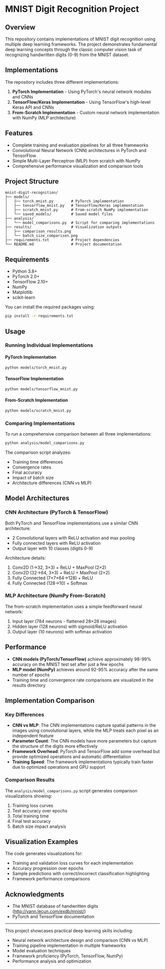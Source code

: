 # MNIST Digit Recognition Project

## Overview
This repository contains implementations of MNIST digit recognition using multiple deep learning frameworks. The project demonstrates fundamental deep learning concepts through the classic computer vision task of recognizing handwritten digits (0-9) from the MNIST dataset.

## Implementations
The repository includes three different implementations:
1. **PyTorch Implementation** - Using PyTorch's neural network modules and CNNs
2. **TensorFlow/Keras Implementation** - Using TensorFlow's high-level Keras API and CNNs
3. **From-Scratch Implementation** - Custom neural network implementation with NumPy (MLP architecture)

## Features
- Complete training and evaluation pipelines for all three frameworks
- Convolutional Neural Network (CNN) architectures in PyTorch and TensorFlow
- Simple Multi-Layer Perceptron (MLP) from scratch with NumPy
- Comprehensive performance visualization and comparison tools

## Project Structure
```
mnist-digit-recognition/
├── models/
│   ├── torch_mnist.py        # PyTorch implementation
│   ├── tensorflow_mnist.py   # TensorFlow/Keras implementation
│   ├── scratch_mnist.py      # From-scratch NumPy implementation
│   └── saved_models/         # Saved model files
├── analysis/
│   └── model_comparisons.py  # Script for comparing implementations 
├── results/                  # Visualization outputs
│   ├── comparison_results.png
│   └── batch_size_comparison.png
├── requirements.txt          # Project dependencies
└── README.md                 # Project documentation
```

## Requirements
- Python 3.8+
- PyTorch 2.0+
- TensorFlow 2.10+
- NumPy
- Matplotlib
- scikit-learn

You can install the required packages using:
```bash
pip install -r requirements.txt
```

## Usage
### Running Individual Implementations
#### PyTorch Implementation
```bash
python models/torch_mnist.py
```

#### TensorFlow Implementation
```bash
python models/tensorflow_mnist.py
```

#### From-Scratch Implementation
```bash
python models/scratch_mnist.py
```

### Comparing Implementations
To run a comprehensive comparison between all three implementations:
```bash
python analysis/model_comparisons.py
```

The comparison script analyzes:
- Training time differences
- Convergence rates
- Final accuracy
- Impact of batch size
- Architecture differences (CNN vs MLP)

## Model Architectures

### CNN Architecture (PyTorch & TensorFlow)
Both PyTorch and TensorFlow implementations use a similar CNN architecture:
- 2 Convolutional layers with ReLU activation and max pooling
- Fully connected layers with ReLU activation
- Output layer with 10 classes (digits 0-9)

Architecture details:
1. Conv2D (1→32, 3×3) + ReLU + MaxPool (2×2)
2. Conv2D (32→64, 3×3) + ReLU + MaxPool (2×2)
3. Fully Connected (7×7×64→128) + ReLU
4. Fully Connected (128→10) + Softmax

### MLP Architecture (NumPy From-Scratch)
The from-scratch implementation uses a simple feedforward neural network:
1. Input layer (784 neurons - flattened 28×28 images)
2. Hidden layer (128 neurons) with sigmoid/ReLU activation
3. Output layer (10 neurons) with softmax activation

## Performance
- **CNN models (PyTorch/TensorFlow)** achieve approximately 98-99% accuracy on the MNIST test set after just a few epochs
- **MLP model (NumPy)** achieves around 92-95% accuracy after the same number of epochs
- Training time and convergence rate comparisons are visualized in the results directory

## Implementation Comparison

### Key Differences
- **CNN vs MLP**: The CNN implementations capture spatial patterns in the images using convolutional layers, while the MLP treats each pixel as an independent feature
- **Parameter Count**: The CNN models have more parameters but capture the structure of the digits more effectively
- **Framework Overhead**: PyTorch and TensorFlow add some overhead but provide optimized operations and automatic differentiation
- **Training Speed**: The framework implementations typically train faster due to optimized operations and GPU support

### Comparison Results
The `analysis/model_comparisons.py` script generates comparison visualizations showing:
1. Training loss curves
2. Test accuracy over epochs
3. Total training time
4. Final test accuracy
5. Batch size impact analysis

## Visualization Examples
The code generates visualizations for:
- Training and validation loss curves for each implementation
- Accuracy progression over epochs
- Sample predictions with correct/incorrect classification highlighting
- Framework performance comparisons

## Acknowledgments
- The MNIST database of handwritten digits (http://yann.lecun.com/exdb/mnist/)
- PyTorch and TensorFlow documentation

---

This project showcases practical deep learning skills including:
- Neural network architecture design and comparison (CNN vs MLP)
- Training pipeline implementation in multiple frameworks
- Model evaluation techniques
- Framework proficiency (PyTorch, TensorFlow, NumPy)
- Performance analysis and optimization